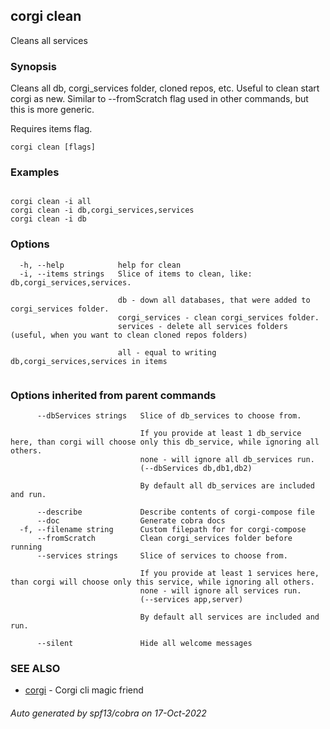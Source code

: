 ## corgi clean

Cleans all services

### Synopsis

Cleans all db, corgi_services folder, cloned repos, etc.
Useful to clean start corgi as new.
Similar to --fromScratch flag used in other commands, but this is more generic.

Requires items flag.


```
corgi clean [flags]
```

### Examples

```

corgi clean -i all
corgi clean -i db,corgi_services,services
corgi clean -i db

```

### Options

```
  -h, --help            help for clean
  -i, --items strings   Slice of items to clean, like: db,corgi_services,services. 
                        		
                        db - down all databases, that were added to corgi_services folder.
                        corgi_services - clean corgi_services folder.
                        services - delete all services folders (useful, when you want to clean cloned repos folders)
                        
                        all - equal to writing db,corgi_services,services in items
                        		
```

### Options inherited from parent commands

```
      --dbServices strings   Slice of db_services to choose from.
                             
                             If you provide at least 1 db_service here, than corgi will choose only this db_service, while ignoring all others.
                             none - will ignore all db_services run.
                             (--dbServices db,db1,db2)
                             
                             By default all db_services are included and run.
                             		
      --describe             Describe contents of corgi-compose file
      --doc                  Generate cobra docs
  -f, --filename string      Custom filepath for for corgi-compose
      --fromScratch          Clean corgi_services folder before running
      --services strings     Slice of services to choose from.
                             
                             If you provide at least 1 services here, than corgi will choose only this service, while ignoring all others.
                             none - will ignore all services run.
                             (--services app,server)
                             
                             By default all services are included and run.
                             		
      --silent               Hide all welcome messages
```

### SEE ALSO

* [corgi](corgi.md)	 - Corgi cli magic friend

###### Auto generated by spf13/cobra on 17-Oct-2022
